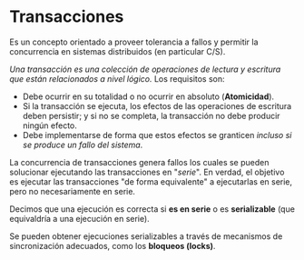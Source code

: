 # Transacciones

Es un concepto orientado a proveer tolerancia a fallos y permitir la concurrencia en sistemas distribuidos (en particular C/S).

_Una transacción es una colección de operaciones de lectura y escritura que están relacionados a nivel lógico._ Los requisitos son:
* Debe ocurrir en su totalidad o no ocurrir en absoluto (**Atomicidad**).
* Si la transacción se ejecuta, los efectos de las operaciones de escritura deben persistir; y si no se completa, la transacción no debe producir ningún efecto.
* Debe implementarse de forma que estos efectos se granticen _incluso si se produce un fallo del sistema_.

La concurrencia de transacciones genera fallos los cuales se pueden solucionar ejecutando las transacciones en "*serie*". En verdad, el objetivo es ejecutar las transacciones "de forma equivalente" a ejecutarlas en serie, pero no necesariamente en serie.

Decimos que una ejecución es correcta si **es en serie** o es **serializable** (que equivaldría a una ejecución en serie).

Se pueden obtener ejecuciones serializables a través de mecanismos de sincronización adecuados, como los **bloqueos (locks)**.